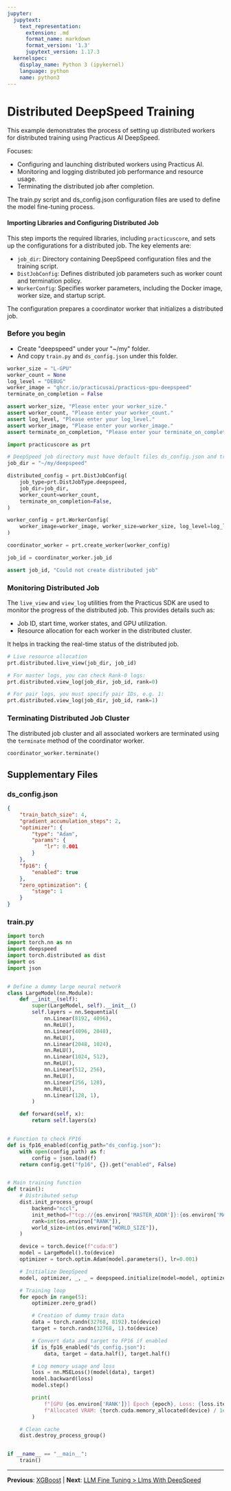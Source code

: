```yaml
---
jupyter:
  jupytext:
    text_representation:
      extension: .md
      format_name: markdown
      format_version: '1.3'
      jupytext_version: 1.17.3
  kernelspec:
    display_name: Python 3 (ipykernel)
    language: python
    name: python3
---
```


# Distributed DeepSpeed Training

This example demonstrates the process of setting up distributed workers for distributed training using Practicus AI DeepSpeed.

Focuses:
- Configuring and launching distributed workers using Practicus AI.
- Monitoring and logging distributed job performance and resource usage.
- Terminating the distributed job after completion.

The train.py script and ds_config.json configuration files are used to define the model fine-tuning process.


#### Importing Libraries and Configuring Distributed Job

This step imports the required libraries, including `practicuscore`, and sets up the configurations for a distributed job. The key elements are:
- `job_dir`: Directory containing DeepSpeed configuration files and the training script.
- `DistJobConfig`: Defines distributed job parameters such as worker count and termination policy.
- `WorkerConfig`: Specifies worker parameters, including the Docker image, worker size, and startup script.

The configuration prepares a coordinator worker that initializes a distributed job.

### Before you begin
- Create "deepspeed" under your "~/my" folder.
- And copy `train.py` and `ds_config.json` under this folder.

```python
worker_size = "L-GPU"
worker_count = None
log_level = "DEBUG"
worker_image = "ghcr.io/practicusai/practicus-gpu-deepspeed"
terminate_on_completion = False
```

```python
assert worker_size, "Please enter your worker_size."
assert worker_count, "Please enter your worker_count."
assert log_level, "Please enter your log_level."
assert worker_image, "Please enter your worker_image."
assert terminate_on_completion, "Please enter your terminate_on_completion (True or False)."
```

```python
import practicuscore as prt

# DeepSpeed job directory must have default files ds_config.json and train.py (can be renamed)
job_dir = "~/my/deepspeed"

distributed_config = prt.DistJobConfig(
    job_type=prt.DistJobType.deepspeed,
    job_dir=job_dir,
    worker_count=worker_count,
    terminate_on_completion=False,
)

worker_config = prt.WorkerConfig(
    worker_image=worker_image, worker_size=worker_size, log_level=log_level, distributed_config=distributed_config
)

coordinator_worker = prt.create_worker(worker_config)

job_id = coordinator_worker.job_id

assert job_id, "Could not create distributed job"
```

### Monitoring Distributed Job

The `live_view` and `view_log` utilities from the Practicus SDK are used to monitor the progress of the distributed job. This provides details such as:
- Job ID, start time, worker states, and GPU utilization.
- Resource allocation for each worker in the distributed cluster.

It helps in tracking the real-time status of the distributed job.

```python
# Live resource allocation
prt.distributed.live_view(job_dir, job_id)
```

```python
# For master logs, you can check Rank-0 logs:
prt.distributed.view_log(job_dir, job_id, rank=0)
```

```python
# For pair logs, you must specify pair IDs, e.g. 1:
prt.distributed.view_log(job_dir, job_id, rank=1)
```

### Terminating Distributed Job Cluster

The distributed job cluster and all associated workers are terminated using the `terminate` method of the coordinator worker.

```python
coordinator_worker.terminate()
```


## Supplementary Files

### ds_config.json
```json
{
    "train_batch_size": 4,
    "gradient_accumulation_steps": 2,
    "optimizer": {
        "type": "Adam",
        "params": {
            "lr": 0.001
        }
    },
    "fp16": {
        "enabled": true
    },
    "zero_optimization": {
        "stage": 1
    }
}

```

### train.py
```python
import torch
import torch.nn as nn
import deepspeed
import torch.distributed as dist
import os
import json


# Define a dummy large neural network
class LargeModel(nn.Module):
    def __init__(self):
        super(LargeModel, self).__init__()
        self.layers = nn.Sequential(
            nn.Linear(8192, 4096),
            nn.ReLU(),
            nn.Linear(4096, 2048),
            nn.ReLU(),
            nn.Linear(2048, 1024),
            nn.ReLU(),
            nn.Linear(1024, 512),
            nn.ReLU(),
            nn.Linear(512, 256),
            nn.ReLU(),
            nn.Linear(256, 128),
            nn.ReLU(),
            nn.Linear(128, 1),
        )

    def forward(self, x):
        return self.layers(x)


# Function to check FP16
def is_fp16_enabled(config_path="ds_config.json"):
    with open(config_path) as f:
        config = json.load(f)
    return config.get("fp16", {}).get("enabled", False)


# Main training function
def train():
    # Distributed setup
    dist.init_process_group(
        backend="nccl",
        init_method=f"tcp://{os.environ['MASTER_ADDR']}:{os.environ['MASTER_PORT']}",
        rank=int(os.environ["RANK"]),
        world_size=int(os.environ["WORLD_SIZE"]),
    )

    device = torch.device(f"cuda:0")
    model = LargeModel().to(device)
    optimizer = torch.optim.Adam(model.parameters(), lr=0.001)

    # Initialize DeepSpeed
    model, optimizer, _, _ = deepspeed.initialize(model=model, optimizer=optimizer, config="ds_config.json")

    # Training loop
    for epoch in range(5):
        optimizer.zero_grad()

        # Creation of dummy train data
        data = torch.randn(32768, 8192).to(device)
        target = torch.randn(32768, 1).to(device)

        # Convert data and target to FP16 if enabled
        if is_fp16_enabled("ds_config.json"):
            data, target = data.half(), target.half()

        # Log memory usage and loss
        loss = nn.MSELoss()(model(data), target)
        model.backward(loss)
        model.step()

        print(
            f"[GPU {os.environ['RANK']}] Epoch {epoch}, Loss: {loss.item()}, "
            f"Allocated VRAM: {torch.cuda.memory_allocated(device) / 1e9:.2f} GB"
        )

    # Clean cache
    dist.destroy_process_group()


if __name__ == "__main__":
    train()

```


---

**Previous**: [XGBoost](../../dask/distributed-training/xgboost.md) | **Next**: [LLM Fine Tuning > Llms With DeepSpeed](../llm-fine-tuning/llms-with-deepspeed.md)
